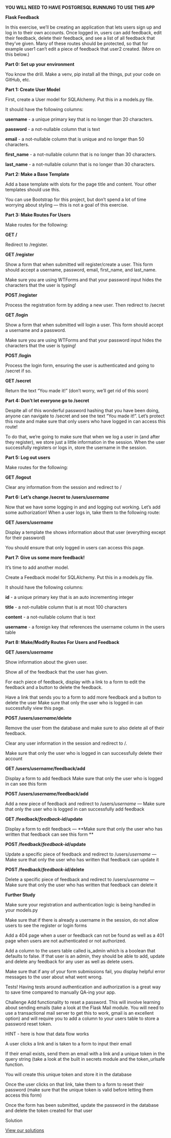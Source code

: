 **YOU WILL NEED TO HAVE POSTGRESQL RUNNUNG TO USE THIS APP**

**Flask Feedback**

In this exercise, we’ll be creating an application that lets users sign up and log in to their own accounts. Once logged in, users can add feedback, edit their feedback, delete their feedback, and see a list of all feedback that they’ve given. Many of these routes should be protected, so that for example user1 can’t edit a piece of feedback that user2 created. (More on this below.)

**Part 0: Set up your environment**

You know the drill. Make a venv, pip install all the things, put your code on GitHub, etc.

**Part 1: Create User Model**

First, create a User model for SQLAlchemy. Put this in a models.py file.

It should have the following columns:

**username** - a unique primary key that is no longer than 20 characters.

**password** - a not-nullable column that is text

**email** - a not-nullable column that is unique and no longer than 50 characters.

**first_name** - a not-nullable column that is no longer than 30 characters.

**last_name** - a not-nullable column that is no longer than 30 characters.


**Part 2: Make a Base Template**

Add a base template with slots for the page title and content. Your other templates should use this.

You can use Bootstrap for this project, but don’t spend a lot of time worrying about styling — this is not a goal of this exercise.

**Part 3: Make Routes For Users**

Make routes for the following:

**GET /**

Redirect to /register.

**GET /register**

Show a form that when submitted will register/create a user. This form should accept a username, password, email, first_name, and last_name.

Make sure you are using WTForms and that your password input hides the characters that the user is typing!

**POST /register**

Process the registration form by adding a new user. Then redirect to /secret

**GET /login**

Show a form that when submitted will login a user. This form should accept a username and a password.

Make sure you are using WTForms and that your password input hides the characters that the user is typing!

**POST /login**

Process the login form, ensuring the user is authenticated and going to /secret if so.

**GET /secret**

Return the text “You made it!” (don’t worry, we’ll get rid of this soon)

**Part 4: Don’t let everyone go to /secret**

Despite all of this wonderful password hashing that you have been doing, anyone can navigate to /secret and see the text “You made it!”. Let’s protect this route and make sure that only users who have logged in can access this route!

To do that, we’re going to make sure that when we log a user in (and after they register), we store just a little information in the session. When the user successfully registers or logs in, store the username in the session.

**Part 5: Log out users**

Make routes for the following:

**GET /logout**

Clear any information from the session and redirect to /

**Part 6: Let’s change /secret to /users/_username_**
  
Now that we have some logging in and and logging out working. Let’s add some authorization! When a user logs in, take them to the following route:

**GET /users/_username_**
  
Display a template the shows information about that user (everything except for their password)

You should ensure that only logged in users can access this page.

**Part 7: Give us some more feedback!**

It’s time to add another model.

Create a Feedback model for SQLAlchemy. Put this in a models.py file.

It should have the following columns:

**id** - a unique primary key that is an auto incrementing integer

**title** - a not-nullable column that is at most 100 characters

**content** - a not-nullable column that is text

**username** - a foreign key that references the username column in the users table

**Part 8: Make/Modify Routes For Users and Feedback**

**GET /users/_username_**

Show information about the given user.

Show all of the feedback that the user has given.

For each piece of feedback, display with a link to a form to edit the feedback and a button to delete the feedback.

Have a link that sends you to a form to add more feedback and a button to delete the user Make sure that only the user who is logged in can successfully view this page.

**POST /users/_username_/delete**

Remove the user from the database and make sure to also delete all of their feedback.

Clear any user information in the session and redirect to /. 

Make sure that only the user who is logged in can successfully delete their account

**GET /users/_username_/feedback/add**

Display a form to add feedback Make sure that only the user who is logged in can see this form

**POST /users/_username_/feedback/add**

Add a new piece of feedback and redirect to /users/_username_ — Make sure that only the user who is logged in can successfully add feedback

**GET /feedback/_feedback-id_/update**

Display a form to edit feedback — **Make sure that only the user who has written that feedback can see this form **

**POST /feedback/_feedback-id_/update**

Update a specific piece of feedback and redirect to /users/_username_ — Make sure that only the user who has written that feedback can update it

**POST /feedback/_feedback-id_/delete**

Delete a specific piece of feedback and redirect to /users/_username_ — Make sure that only the user who has written that feedback can delete it

**Further Study**

Make sure your registration and authentication logic is being handled in your models.py

Make sure that if there is already a username in the session, do not allow users to see the register or login forms

Add a 404 page when a user or feedback can not be found as well as a 401 page when users are not authenticated or not authorized.

Add a column to the users table called is_admin which is a boolean that defaults to false. If that user is an admin, they should be able to add, update and delete any feedback for any user as well as delete users.

Make sure that if any of your form submissions fail, you display helpful error messages to the user about what went wrong.

Tests! Having tests around authentication and authorization is a great way to save time compared to manually QA-ing your app.

Challenge Add functionality to reset a password. This will involve learning about sending emails (take a look at the Flask Mail module. You will need to use a transactional mail server to get this to work, gmail is an excellent option) and will require you to add a column to your users table to store a password reset token. 

HINT - here is how that data flow works

A user clicks a link and is taken to a form to input their email

If their email exists, send them an email with a link and a unique token in the query string (take a look at the built in secrets module and the token_urlsafe function. 

You will create this unique token and store it in the database

Once the user clicks on that link, take them to a form to reset their password (make sure that the unique token is valid before letting them access this form)

Once the form has been submitted, update the password in the database and delete the token created for that user

Solution

[View our solutions](http://curric.rithmschool.com/springboard/exercises/flask-feedback/solution/index.html)
